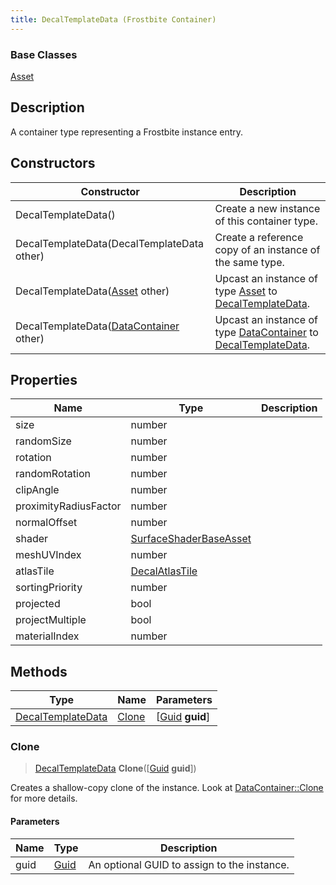 ```yaml
---
title: DecalTemplateData (Frostbite Container)
---
```

### Base Classes

[Asset](Asset)

## Description

A container type representing a Frostbite instance entry.

## Constructors

| Constructor                                                                  | Description                                                                                                               |
| ---------------------------------------------------------------------------- | ------------------------------------------------------------------------------------------------------------------------- |
| DecalTemplateData()                                                          | Create a new instance of this container type.                                                                             |
| DecalTemplateData(DecalTemplateData other)                                   | Create a reference copy of an instance of the same type.                                                                  |
| DecalTemplateData([Asset](Asset) other)                                      | Upcast an instance of type [Asset](Asset) to [DecalTemplateData](DecalTemplateData).                                      |
| DecalTemplateData([DataContainer](/vext/ref/cls/shr/datacontainer) other) | Upcast an instance of type [DataContainer](/vext/ref/cls/shr/datacontainer) to [DecalTemplateData](DecalTemplateData). |

## Properties

| Name                  | Type                                             | Description |
| --------------------- | ------------------------------------------------ | ----------- |
| size                  | number                                           |             |
| randomSize            | number                                           |             |
| rotation              | number                                           |             |
| randomRotation        | number                                           |             |
| clipAngle             | number                                           |             |
| proximityRadiusFactor | number                                           |             |
| normalOffset          | number                                           |             |
| shader                | [SurfaceShaderBaseAsset](SurfaceShaderBaseAsset) |             |
| meshUVIndex           | number                                           |             |
| atlasTile             | [DecalAtlasTile](DecalAtlasTile)                 |             |
| sortingPriority       | number                                           |             |
| projected             | bool                                             |             |
| projectMultiple       | bool                                             |             |
| materialIndex         | number                                           |             |

## Methods

| Type                                   | Name            | Parameters                                     |
| -------------------------------------- | --------------- | ---------------------------------------------- |
| [DecalTemplateData](DecalTemplateData) | [Clone](#clone) | \[[Guid](/vext/ref/cls/shr/guid) **guid**\] |

### Clone

> [DecalTemplateData](DecalTemplateData) **Clone**(\[[Guid](/vext/ref/cls/shr/guid) **guid**\])

Creates a shallow-copy clone of the instance. Look at [DataContainer::Clone](/vext/ref/cls/shr/datacontainer#clone) for more details.

#### Parameters

| Name | Type         | Description                                 |
| ---- | ------------ | ------------------------------------------- |
| guid | [Guid](Guid) | An optional GUID to assign to the instance. |
